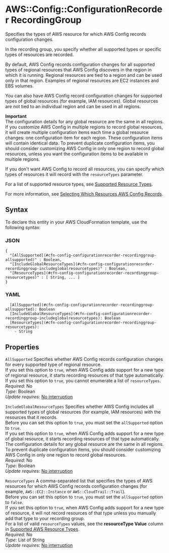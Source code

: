 # AWS::Config::ConfigurationRecorder RecordingGroup<a name="aws-properties-config-configurationrecorder-recordinggroup"></a>

Specifies the types of AWS resource for which AWS Config records configuration changes\.

In the recording group, you specify whether all supported types or specific types of resources are recorded\.

By default, AWS Config records configuration changes for all supported types of regional resources that AWS Config discovers in the region in which it is running\. Regional resources are tied to a region and can be used only in that region\. Examples of regional resources are EC2 instances and EBS volumes\.

You can also have AWS Config record configuration changes for supported types of global resources \(for example, IAM resources\)\. Global resources are not tied to an individual region and can be used in all regions\.

**Important**  
The configuration details for any global resource are the same in all regions\. If you customize AWS Config in multiple regions to record global resources, it will create multiple configuration items each time a global resource changes: one configuration item for each region\. These configuration items will contain identical data\. To prevent duplicate configuration items, you should consider customizing AWS Config in only one region to record global resources, unless you want the configuration items to be available in multiple regions\.

If you don't want AWS Config to record all resources, you can specify which types of resources it will record with the `resourceTypes` parameter\.

For a list of supported resource types, see [Supported Resource Types](https://docs.aws.amazon.com/config/latest/developerguide/resource-config-reference.html#supported-resources)\.

For more information, see [Selecting Which Resources AWS Config Records](https://docs.aws.amazon.com/config/latest/developerguide/select-resources.html)\.

## Syntax<a name="aws-properties-config-configurationrecorder-recordinggroup-syntax"></a>

To declare this entity in your AWS CloudFormation template, use the following syntax:

### JSON<a name="aws-properties-config-configurationrecorder-recordinggroup-syntax.json"></a>

```
{
  "[AllSupported](#cfn-config-configurationrecorder-recordinggroup-allsupported)" : Boolean,
  "[IncludeGlobalResourceTypes](#cfn-config-configurationrecorder-recordinggroup-includeglobalresourcetypes)" : Boolean,
  "[ResourceTypes](#cfn-config-configurationrecorder-recordinggroup-resourcetypes)" : [ String, ... ]
}
```

### YAML<a name="aws-properties-config-configurationrecorder-recordinggroup-syntax.yaml"></a>

```
  [AllSupported](#cfn-config-configurationrecorder-recordinggroup-allsupported): Boolean
  [IncludeGlobalResourceTypes](#cfn-config-configurationrecorder-recordinggroup-includeglobalresourcetypes): Boolean
  [ResourceTypes](#cfn-config-configurationrecorder-recordinggroup-resourcetypes): 
    - String
```

## Properties<a name="aws-properties-config-configurationrecorder-recordinggroup-properties"></a>

`AllSupported`  <a name="cfn-config-configurationrecorder-recordinggroup-allsupported"></a>
Specifies whether AWS Config records configuration changes for every supported type of regional resource\.  
If you set this option to `true`, when AWS Config adds support for a new type of regional resource, it starts recording resources of that type automatically\.  
If you set this option to `true`, you cannot enumerate a list of `resourceTypes`\.  
*Required*: No  
*Type*: Boolean  
*Update requires*: [No interruption](https://docs.aws.amazon.com/AWSCloudFormation/latest/UserGuide/using-cfn-updating-stacks-update-behaviors.html#update-no-interrupt)

`IncludeGlobalResourceTypes`  <a name="cfn-config-configurationrecorder-recordinggroup-includeglobalresourcetypes"></a>
Specifies whether AWS Config includes all supported types of global resources \(for example, IAM resources\) with the resources that it records\.  
Before you can set this option to `true`, you must set the `allSupported` option to `true`\.  
If you set this option to `true`, when AWS Config adds support for a new type of global resource, it starts recording resources of that type automatically\.  
The configuration details for any global resource are the same in all regions\. To prevent duplicate configuration items, you should consider customizing AWS Config in only one region to record global resources\.  
*Required*: No  
*Type*: Boolean  
*Update requires*: [No interruption](https://docs.aws.amazon.com/AWSCloudFormation/latest/UserGuide/using-cfn-updating-stacks-update-behaviors.html#update-no-interrupt)

`ResourceTypes`  <a name="cfn-config-configurationrecorder-recordinggroup-resourcetypes"></a>
A comma\-separated list that specifies the types of AWS resources for which AWS Config records configuration changes \(for example, `AWS::EC2::Instance` or `AWS::CloudTrail::Trail`\)\.  
Before you can set this option to `true`, you must set the `allSupported` option to `false`\.  
If you set this option to `true`, when AWS Config adds support for a new type of resource, it will not record resources of that type unless you manually add that type to your recording group\.  
For a list of valid `resourceTypes` values, see the **resourceType Value** column in [Supported AWS Resource Types](https://docs.aws.amazon.com/config/latest/developerguide/resource-config-reference.html#supported-resources)\.  
*Required*: No  
*Type*: List of String  
*Update requires*: [No interruption](https://docs.aws.amazon.com/AWSCloudFormation/latest/UserGuide/using-cfn-updating-stacks-update-behaviors.html#update-no-interrupt)